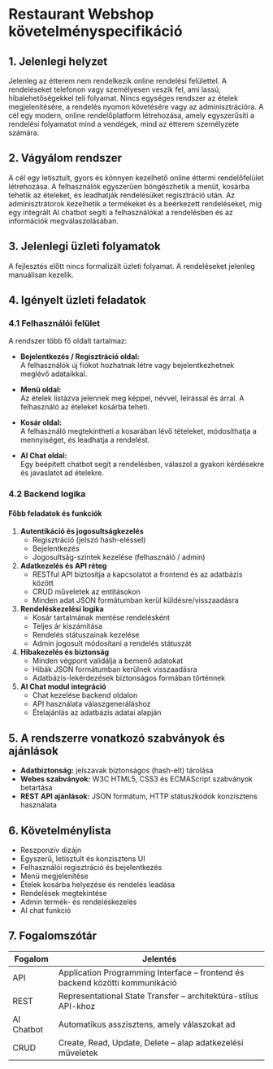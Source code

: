 # Restaurant Webshop követelményspecifikáció

## 1. Jelenlegi helyzet
Jelenleg az étterem nem rendelkezik online rendelési felülettel. A rendeléseket telefonon vagy személyesen veszik fel, ami lassú, hibalehetőségekkel teli folyamat. Nincs egységes rendszer az ételek megjelenítésére, a rendelés nyomon követésére vagy az adminisztrációra. A cél egy modern, online rendelőplatform létrehozása, amely egyszerűsíti a rendelési folyamatot mind a vendégek, mind az étterem személyzete számára.

## 2. Vágyálom rendszer
A cél egy letisztult, gyors és könnyen kezelhető online éttermi rendelőfelület létrehozása.
A felhasználók egyszerűen böngészhetik a menüt, kosárba tehetik az ételeket, és leadhatják rendelésüket regisztráció után.
Az adminisztrátorok kezelhetik a termékeket és a beérkezett rendeléseket, míg egy integrált AI chatbot segíti a felhasználókat a rendelésben és az információk megválaszolásában.

## 3. Jelenlegi üzleti folyamatok
A fejlesztés előtt nincs formalizált üzleti folyamat.
A rendeléseket jelenleg manuálisan kezelik.

## 4. Igényelt üzleti feladatok

### 4.1 Felhasználói felület
A rendszer több fő oldalt tartalmaz:  

- **Bejelentkezés / Regisztráció oldal:**  
  A felhasználók új fiókot hozhatnak létre vagy bejelentkezhetnek meglévő adataikkal.  

- **Menü oldal:**  
  Az ételek listázva jelennek meg képpel, névvel, leírással és árral. A felhasználó az ételeket kosárba teheti.  

- **Kosár oldal:**  
  A felhasználó megtekintheti a kosarában lévő tételeket, módosíthatja a mennyiséget, és leadhatja a rendelést.  

- **AI Chat oldal:**  
  Egy beépített chatbot segít a rendelésben, válaszol a gyakori kérdésekre és javaslatot ad ételekre.  

### 4.2 Backend logika
#### **Főbb feladatok és funkciók**
1. **Autentikáció és jogosultságkezelés**
   - Regisztráció (jelszó hash-eléssel)
   - Bejelentkezés
   - Jogosultság-szintek kezelése (felhasználó / admin)
2. **Adatkezelés és API réteg**
   - RESTful API biztosítja a kapcsolatot a frontend és az adatbázis között  
   - CRUD műveletek az entitásokon
   - Minden adat JSON formátumban kerül küldésre/visszaadásra
3. **Rendeléskezelési logika**
   - Kosár tartalmának mentése rendelésként  
   - Teljes ár kiszámítása
   - Rendelés státuszainak kezelése
   - Admin jogosult módosítani a rendelés státuszát
5. **Hibakezelés és biztonság**
   - Minden végpont validálja a bemenő adatokat  
   - Hibák JSON formátumban kerülnek visszaadásra
   - Adatbázis-lekérdezések biztonságos formában történnek
6. **AI Chat modul integráció**
   - Chat kezelése backend oldalon  
   - API használata válaszgeneráláshoz  
   - Ételajánlás az adatbázis adatai alapján

## 5. A rendszerre vonatkozó szabványok és ajánlások
- **Adatbiztonság:** jelszavak biztonságos (hash-elt) tárolása
- **Webes szabványok:** W3C HTML5, CSS3 és ECMAScript szabványok betartása  
- **REST API ajánlások:** JSON formátum, HTTP státuszkódok konzisztens használata

## 6. Követelménylista
- Reszponzív dizájn
- Egyszerű, letisztult és konzisztens UI
- Felhasználói regisztráció és bejelentkezés  
- Menü megjelenítése 
- Ételek kosárba helyezése és rendelés leadása  
- Rendelések megtekintése 
- Admin termék- és rendeléskezelés  
- AI chat funkció

## 7. Fogalomszótár
| Fogalom | Jelentés |
|----------|-----------|
| API | Application Programming Interface – frontend és backend közötti kommunikáció |
| REST | Representational State Transfer – architektúra-stílus API-khoz |
| AI Chatbot | Automatikus asszisztens, amely válaszokat ad |
| CRUD | Create, Read, Update, Delete – alap adatkezelési műveletek |
